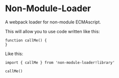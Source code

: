 # Non-Module-Loader
A webpack loader for non-module ECMAscript.

This will allow you to use code written like this:

```
function callMe() {
}
```

Like this:

```
import { callMe } from 'non-module-loader!library'

callMe()
```
